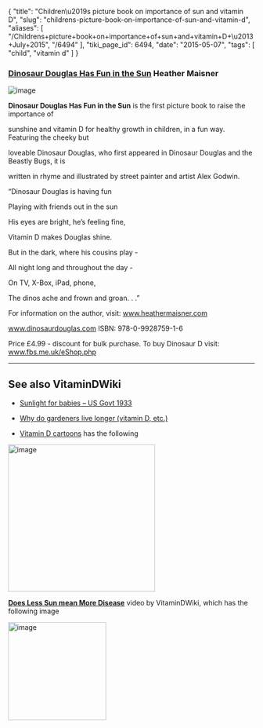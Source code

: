{
    "title": "Children\u2019s picture book on importance of sun and vitamin D",
    "slug": "childrens-picture-book-on-importance-of-sun-and-vitamin-d",
    "aliases": [
        "/Childrens+picture+book+on+importance+of+sun+and+vitamin+D+\u2013+July+2015",
        "/6494"
    ],
    "tiki_page_id": 6494,
    "date": "2015-05-07",
    "tags": [
        "child",
        "vitamin d"
    ]
}


### [Dinosaur Douglas Has Fun in the Sun](http://smile.amazon.com/Dinosaur-Douglas-Has-Fun-Sun/dp/0992875919/ref=sr_1_1?ie=UTF8&qid=1431012008&sr=8-1&keywords=Dinosaur+Douglas+Has+Fun+in+the+Sun%20) Heather Maisner

<img src="https://d1bk1kqxc0sym.cloudfront.net/attachments/jpeg/dinosaur-douglas.jpg" alt="image">

 **Dinosaur Douglas Has Fun in the Sun**  is the first picture book to raise the importance of  

sunshine and vitamin D for healthy growth in children, in a fun way. Featuring the cheeky but  

loveable Dinosaur Douglas, who first appeared in Dinosaur Douglas and the Beastly Bugs, it is  

written in rhyme and illustrated by street painter and artist Alex Godwin. 

“Dinosaur Douglas is having fun 

Playing with friends out in the sun 

His eyes are bright, he’s feeling fine,  

Vitamin D makes Douglas shine.  

But in the dark, where his cousins play -  

All night long and throughout the day -

On TV, X-Box, iPad, phone, 

The dinos ache and frown and groan. . .”         

For information on the author, visit: www.heathermaisner.com 

www.dinosaurdouglas.com          ISBN:   978-0-9928759-1-6

Price £4.99 - discount for bulk purchase. To buy Dinosaur D visit:  www.fbs.me.uk/eShop.php

---

## See also VitaminDWiki

* [Sunlight for babies – US Govt 1933](/posts/sunlight-for-babies-us-govt-1933)

* [Why do gardeners live longer (vitamin D, etc.) ](/posts/why-do-gardeners-live-longer-vitamin-d-etc)

* [Vitamin D cartoons](/posts/vitamin-d-cartoons) has the following

<img src="/attachments/d3.mock.jpg" alt="image" width="300">

 **[Does Less Sun mean More Disease](/posts/does-less-sun-mean-more-disease)**   video by VitaminDWiki, which has the following image

<img src="https://d1bk1kqxc0sym.cloudfront.net/attachments/jpeg/video-2.jpg" alt="image" width="200">